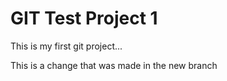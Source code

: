 # GIT Test Project 1
This is my first git project...

This is a change that was made in the new branch

